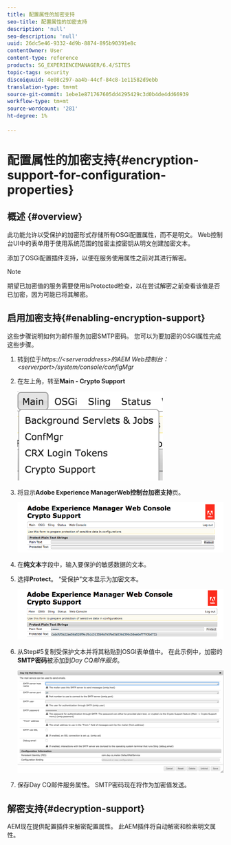 ```yaml
---
title: 配置属性的加密支持
seo-title: 配置属性的加密支持
description: 'null'
seo-description: 'null'
uuid: 26dc5e46-9332-4d9b-8874-895b90391e8c
contentOwner: User
content-type: reference
products: SG_EXPERIENCEMANAGER/6.4/SITES
topic-tags: security
discoiquuid: 4e08c297-aa4b-44cf-84c8-1e11582d9ebb
translation-type: tm+mt
source-git-commit: 1ebe1e871767605dd4295429c3d0b4de4dd66939
workflow-type: tm+mt
source-wordcount: '281'
ht-degree: 1%

---
```



# 配置属性的加密支持{#encryption-support-for-configuration-properties}

## 概述 {#overview}

此功能允许以受保护的加密形式存储所有OSGi配置属性，而不是明文。 Web控制台UI中的表单用于使用系统范围的加密主控密钥从明文创建加密文本。

添加了OSGi配置插件支持，以便在服务使用属性之前对其进行解密。

>[!NOTE]
>
>期望已加密值的服务需要使用IsProtected检查，以在尝试解密之前查看该值是否已加密，因为可能已将其解密。

## 启用加密支持{#enabling-encryption-support}

这些步骤说明如何为邮件服务加密SMTP密码。 您可以为要加密的OSGI属性完成这些步骤。

1. 转到位于&#x200B;*https://&lt;serveraddress>的AEM Web控制台：&lt;serverport>/system/console/configMgr*
1. 在左上角，转至&#x200B;**Main - Crypto Support**

   ![chlimage_1-325](assets/chlimage_1-325.png)

1. 将显示&#x200B;**Adobe Experience ManagerWeb控制台加密支持**&#x200B;页。

   ![screen_shot_2018-08-01at113417am](assets/screen_shot_2018-08-01at113417am.png)

1. 在&#x200B;**纯文本**&#x200B;字段中，输入要保护的敏感数据的文本。
1. 选择&#x200B;**Protect**。 “受保护”文本显示为加密文本。

   ![screen_shot_2018-08-01at113844am](assets/screen_shot_2018-08-01at113844am.png)

1. 从Step#5复制受保护文本并将其粘贴到OSGI表单值中。 在此示例中，加密的&#x200B;**SMTP密码**&#x200B;被添加到&#x200B;*Day CQ邮件服务*。

   ![screen_shot_2016-12-18at105809pm](assets/screen_shot_2016-12-18at105809pm.png)

1. 保存Day CQ邮件服务属性。 SMTP密码现在将作为加密值发送。

## 解密支持{#decryption-support}

AEM现在提供配置插件来解密配置属性。 此AEM插件将自动解密和检索明文属性。
